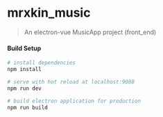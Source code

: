 # mrxkin_music

> An electron-vue MusicApp project (front_end)

#### Build Setup

``` bash
# install dependencies
npm install

# serve with hot reload at localhost:9080
npm run dev

# build electron application for production
npm run build


```

